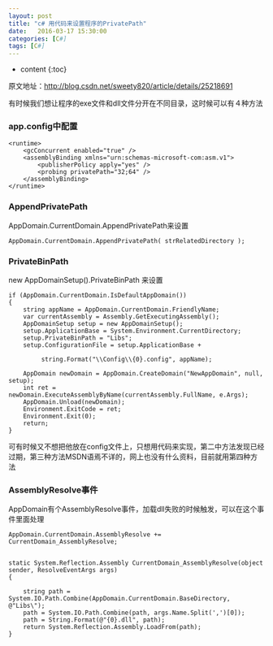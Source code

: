 ```yaml
---
layout: post
title: "c# 用代码来设置程序的PrivatePath"
date:   2016-03-17 15:30:00 
categories: [C#]
tags: [C#]
---
```


* content
{:toc}


原文地址：http://blog.csdn.net/sweety820/article/details/25218691   

有时候我们想让程序的exe文件和dll文件分开在不同目录，这时候可以有４种方法   

### app.config中配置

	<runtime>  
		<gcConcurrent enabled="true" />  
		<assemblyBinding xmlns="urn:schemas-microsoft-com:asm.v1">  
			<publisherPolicy apply="yes" />  
			<probing privatePath="32;64" />  
		</assemblyBinding>  
	</runtime>  

### AppendPrivatePath

AppDomain.CurrentDomain.AppendPrivatePath来设置    

	AppDomain.CurrentDomain.AppendPrivatePath( strRelatedDirectory );

### PrivateBinPath

new AppDomainSetup().PrivateBinPath 来设置    

	if (AppDomain.CurrentDomain.IsDefaultAppDomain())  
	{  
		string appName = AppDomain.CurrentDomain.FriendlyName;  
		var currentAssembly = Assembly.GetExecutingAssembly();  
		AppDomainSetup setup = new AppDomainSetup();  
		setup.ApplicationBase = System.Environment.CurrentDirectory;  
		setup.PrivateBinPath = "Libs";  
		setup.ConfigurationFile = setup.ApplicationBase +  

             string.Format("\\Config\\{0}.config", appName);     

		AppDomain newDomain = AppDomain.CreateDomain("NewAppDomain", null, setup);  
		int ret = newDomain.ExecuteAssemblyByName(currentAssembly.FullName, e.Args);  
		AppDomain.Unload(newDomain);  
		Environment.ExitCode = ret;  
		Environment.Exit(0);  
		return;  
	}

可有时候又不想把他放在config文件上，只想用代码来实现，第二中方法发现已经过期，第三种方法MSDN语焉不详的，网上也没有什么资料，目前就用第四种方法    

### AssemblyResolve事件

AppDomain有个AssemblyResolve事件，加载dll失败的时候触发，可以在这个事件里面处理    

	AppDomain.CurrentDomain.AssemblyResolve += CurrentDomain_AssemblyResolve;  
	
	
	static System.Reflection.Assembly CurrentDomain_AssemblyResolve(object sender, ResolveEventArgs args)  
	{  

        string path = System.IO.Path.Combine(AppDomain.CurrentDomain.BaseDirectory, @"Libs\");     
        path = System.IO.Path.Combine(path, args.Name.Split(',')[0]);     
        path = String.Format(@"{0}.dll", path);     
        return System.Reflection.Assembly.LoadFrom(path);     
    }  
